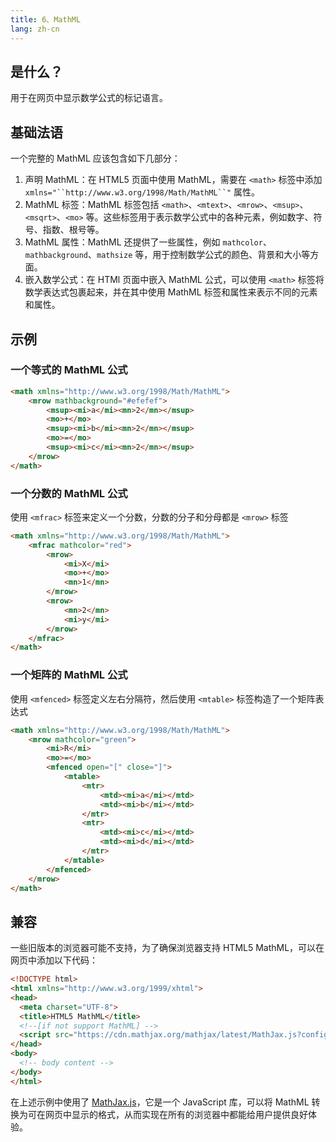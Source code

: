 ```yaml
---
title: 6、MathML
lang: zh-cn
---
```


## 是什么？

用于在网页中显示数学公式的标记语言。

## 基础法语

一个完整的 MathML 应该包含如下几部分：

1. 声明 MathML：在 HTML5 页面中使用 MathML，需要在 `<math>` 标签中添加 `xmlns="``http://www.w3.org/1998/Math/MathML``"` 属性。
2. MathML 标签：MathML 标签包括 `<math>`、`<mtext>`、`<mrow>`、`<msup>`、`<msqrt>`、`<mo>` 等。这些标签用于表示数学公式中的各种元素，例如数字、符号、指数、根号等。
3. MathML 属性：MathML 还提供了一些属性，例如 `mathcolor`、`mathbackground`、`mathsize` 等，用于控制数学公式的颜色、背景和大小等方面。
4. 嵌入数学公式：在 HTMl 页面中嵌入 MathML 公式，可以使用 `<math>` 标签将数学表达式包裹起来，并在其中使用 MathML 标签和属性来表示不同的元素和属性。

## 示例

### 一个等式的 MathML 公式

```html
<math xmlns="http://www.w3.org/1998/Math/MathML">
    <mrow mathbackground="#efefef">
        <msup><mi>a</mi><mn>2</mn></msup>
        <mo>+</mo>
        <msup><mi>b</mi><mn>2</mn></msup>
        <mo>=</mo>
        <msup><mi>c</mi><mn>2</mn></msup>
    </mrow>
</math>
```

### 一个分数的 MathML 公式

使用 `<mfrac>` 标签来定义一个分数，分数的分子和分母都是 `<mrow>` 标签

```html
<math xmlns="http://www.w3.org/1998/Math/MathML">
    <mfrac mathcolor="red">
        <mrow>
            <mi>X</mi>
            <mo>+</mo>
            <mn>1</mn>
        </mrow>
        <mrow>
            <mn>2</mn>
            <mi>y</mi>
        </mrow>
    </mfrac>
</math>
```

### 一个矩阵的 MathML 公式

使用 `<mfenced>` 标签定义左右分隔符，然后使用 `<mtable>` 标签构造了一个矩阵表达式

```html
<math xmlns="http://www.w3.org/1998/Math/MathML">
    <mrow mathcolor="green">
        <mi>R</mi>
        <mo>=</mo>
        <mfenced open="[" close="]">
            <mtable>
                <mtr>
                    <mtd><mi>a</mi></mtd>
                    <mtd><mi>b</mi></mtd>
                </mtr>
                <mtr>
                    <mtd><mi>c</mi></mtd>
                    <mtd><mi>d</mi></mtd>
                </mtr>
            </mtable>
        </mfenced>
    </mrow>
</math>
```

## 兼容

一些旧版本的浏览器可能不支持，为了确保浏览器支持 HTML5 MathML，可以在网页中添加以下代码：

```html
<!DOCTYPE html>
<html xmlns="http://www.w3.org/1999/xhtml">
<head>
  <meta charset="UTF-8">
  <title>HTML5 MathML</title>
  <!--[if not support MathML] -->
  <script src="https://cdn.mathjax.org/mathjax/latest/MathJax.js?config=TeX-AMS-MML_HTMLorMML"></script>
</head>
<body>
  <!-- body content -->
</body>
</html>
```

在上述示例中使用了 [MathJax.js](https://www.mathjax.org/)，它是一个 JavaScript 库，可以将 MathML 转换为可在网页中显示的格式，从而实现在所有的浏览器中都能给用户提供良好体验。
